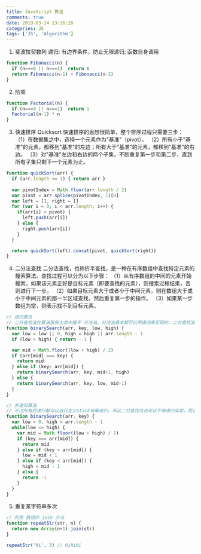 ```yaml
---
title: JavaScript 算法
comments: true
date: 2019-03-24 13:26:28
categories: JS
tags: ['JS', 'Algorithm']
---
```

1. 斐波拉契数列
递归: 有边界条件，防止无限递归; 函数自身调用
```JavaScript
function Fibonacci(n) {
  if (n===0 || n===1)  return n
  return Fibonacci(n-1) + Fibonacci(n-2)
}
```

2. 阶乘
```JavaScript
function Factorial(n) {
  if (n===0 || n===1)  return 1
  Factorial(n-1) * n
}
```

3. 快速排序 Quicksort
快速排序的思想很简单，整个排序过程只需要三步：
（1）在数据集之中，选择一个元素作为"基准"（pivot）。
（2）所有小于"基准"的元素，都移到"基准"的左边；所有大于"基准"的元素，都移到"基准"的右边。
（3）对"基准"左边和右边的两个子集，不断重复第一步和第二步，直到所有子集只剩下一个元素为止。
```JavaScript
function quickSort(arr) {
  if (arr.length <= 1) { return arr }
  
  var pivotIndex = Math.floor(arr.length / 2)
  var pivot = arr.splice(pivotIndex, 1)[0]
  var left = [], right = []
  for (var i = 0; i < arr.length; i++) {
    if(arr[i] < pivot) {
      left.push(arr[i])
    } else {
      right.push(arr[i])
    }
  }

  return quickSort(left).concat(pivot, quickSort(right))
}
```

4. 二分法查找
二分法查找，也称折半查找，是一种在有序数组中查找特定元素的搜索算法。查找过程可以分为以下步骤：
（1）从有序数组的中间的元素开始搜索，如果该元素正好是目标元素（即要查找的元素），则搜索过程结束，否则进行下一步。
（2）如果目标元素大于或者小于中间元素，则在数组大于或小于中间元素的那一半区域查找，然后重复第一步的操作。
（3）如果某一步数组为空，则表示找不到目标元素。
```JavaScript
// 递归算法
// 二分查找法在算法家族大类中属于 分治法，分治法基本都可以用递归来实现的，二分查找法的递归JS实现如下：
function binarySearch(arr, key, low, high) {
  var low = low || 0, high = high || arr.length - 1
  if (low > high) { return - 1 }

  var mid = Math.floor((low + high) / 2)
  if (arr[mid] === key) {
    return mid
  } else if (key> arr[mid]) {
    return binarySearch(arr, key, mid+1, high)
  } else {
    return binarySearch(arr, key, low, mid-1)
  }
}

// 非递归算法
// 不过所有的递归都可以自行定义stack来解递归，所以二分查找法也可以不用递归实现，而且它的非递归实现甚至可以不用栈，因为二分的递归其实是尾递归，它不关心递归前的所有信息。
function binarySearch(arr, key) {
  var low = 0, high = arr.length - 1
  while(low <= high) {
    var mid = Math.floor((low + high) / 2)
    if (key === arr[mid]) {
      return mid
    } else if (key > arr[mid]) {
      low = mid + 1
    } else if (key < arr[mid]) {
      high = mid - 1
    } else {
      return -1
    }
  }
}
```

5. 重复某字符串多次
```js
// 利用 数组的 join 方法
function repeatStr(str, n) {
  return new Array(n+1).join(str)
}

repeatStr('Hi', 3) // HiHiHi
```

